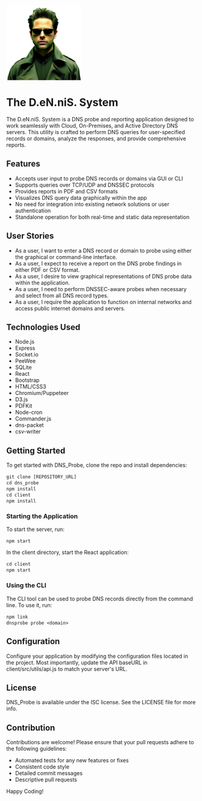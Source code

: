 <img src="./client/public/img/dennis.png" alt="drawing" style="width:200px;"/>

# The D.eN.niS. System

The D.eN.niS. System is a DNS probe and reporting application designed to work seamlessly with Cloud, On-Premises, and Active Directory DNS servers. This utility is crafted to perform DNS queries for user-specified records or domains, analyze the responses, and provide comprehensive reports.

## Features

- Accepts user input to probe DNS records or domains via GUI or CLI
- Supports queries over TCP/UDP and DNSSEC protocols
- Provides reports in PDF and CSV formats
- Visualizes DNS query data graphically within the app
- No need for integration into existing network solutions or user authentication
- Standalone operation for both real-time and static data representation

## User Stories

- As a user, I want to enter a DNS record or domain to probe using either the graphical or command-line interface.
- As a user, I expect to receive a report on the DNS probe findings in either PDF or CSV format.
- As a user, I desire to view graphical representations of DNS probe data within the application.
- As a user, I need to perform DNSSEC-aware probes when necessary and select from all DNS record types.
- As a user, I require the application to function on internal networks and access public internet domains and servers.

## Technologies Used

- Node.js
- Express
- Socket.io
- PeeWee
- SQLite
- React
- Bootstrap
- HTML/CSS3
- Chromium/Puppeteer
- D3.js
- PDFKit
- Node-cron
- Commander.js
- dns-packet
- csv-writer

## Getting Started

To get started with DNS_Probe, clone the repo and install dependencies:

```
git clone [REPOSITORY_URL]
cd dns_probe
npm install
cd client
npm install
```

### Starting the Application

To start the server, run:

```
npm start
```

In the client directory, start the React application:

```
cd client
npm start
```

### Using the CLI

The CLI tool can be used to probe DNS records directly from the command line. To use it, run:

```
npm link
dnsprobe probe <domain>
```

## Configuration

Configure your application by modifying the configuration files located in the project. Most importantly, update the API baseURL in client/src/utils/api.js to match your server's URL.

## License

DNS_Probe is available under the ISC license. See the LICENSE file for more info.

## Contribution

Contributions are welcome! Please ensure that your pull requests adhere to the following guidelines:

- Automated tests for any new features or fixes
- Consistent code style
- Detailed commit messages
- Descriptive pull requests

Happy Coding!
